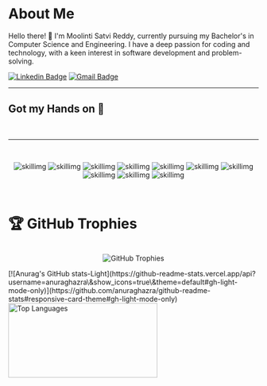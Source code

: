 <h1>About Me</h1>

<p>Hello there! 👋 I'm Moolinti Satvi Reddy, currently pursuing my Bachelor's in Computer Science and Engineering. I have a deep passion for coding and technology, with a keen interest in software development and problem-solving. </p>

[![Linkedin Badge](https://img.shields.io/badge/-satvi-blue?style=flat&logo=Linkedin&logoColor=white&link=https://www.linkedin.com/in/jlim/)]([https://www.linkedin.com/in//](https://www.linkedin.com/in/moolinti-satvi-reddy-405aba206/))
[![Gmail Badge](https://img.shields.io/badge/-msarithasatvi-c14438?style=flat&logo=Gmail&logoColor=white&link=mailto:msarithasatvi@gmail.com)](mailto:msarithasatvi@gmail.com)

<hr>
<h2>Got my Hands on 🫳</h2><br><hr><br><p align="center">
<img alt="skillimg" src="https://img.shields.io/badge/C++-00599C.svg?style=for-the-badge&logo=C++&logoColor=white">
<img alt="skillimg" src="https://img.shields.io/badge/C-A8B9CC.svg?style=for-the-badge&logo=C&logoColor=black">
<img alt="skillimg" src="https://img.shields.io/badge/Adobe%20Photoshop-31A8FF.svg?style=for-the-badge&logo=Adobe-Photoshop&logoColor=white">
<img alt="skillimg" src="https://img.shields.io/badge/Adobe%20Lightroom-31A8FF.svg?style=for-the-badge&logo=Adobe-Lightroom&logoColor=white">
<img alt="skillimg" src="https://img.shields.io/badge/Python-3776AB.svg?style=for-the-badge&logo=Python&logoColor=white">
<img alt="skillimg" src="https://img.shields.io/badge/Canva-00C4CC.svg?style=for-the-badge&logo=Canva&logoColor=white">
<img alt="skillimg" src="https://img.shields.io/badge/CodeChef-5B4638.svg?style=for-the-badge&logo=CodeChef&logoColor=white">
<img alt="skillimg" src="https://img.shields.io/badge/Duolingo-58CC02.svg?style=for-the-badge&logo=Duolingo&logoColor=white">
<img alt="skillimg" src="https://img.shields.io/badge/Git-F05032.svg?style=for-the-badge&logo=Git&logoColor=white">
<img alt="skillimg" src="https://img.shields.io/badge/Google%20Forms-7248B9.svg?style=for-the-badge&logo=Google-Forms&logoColor=white">
</p>

<br>
<h1>🏆 GitHub Trophies</h1> 

 <div style="display: flex; justify-content: center;">
   <p align="center"> <img src="https://github-profile-trophy.vercel.app/?username=satvi-moolinti&theme=juicyfresh&no-frame=true&no-bg=false&margin-w=4"alt="GitHub Trophies" /></p>
    <p align="center>"<img src="https://quotes-github-readme.vercel.app/api?type=vertical&theme=radical" alt="GitHub Quotes" /></p>
 </div>
 [![Anurag's GitHub stats-Light](https://github-readme-stats.vercel.app/api?username=anuraghazra\&show_icons=true\&theme=default#gh-light-mode-only)](https://github.com/anuraghazra/github-readme-stats#responsive-card-theme#gh-light-mode-only)

 
  <img src="https://github-readme-stats.vercel.app/api/top-langs/?username=satvi-moolinti&theme=radical&hide_border=false&include_all_commits=true&count_private=false&layout=compact" alt="Top Languages" width="300" height="150" />
 </center>
  
